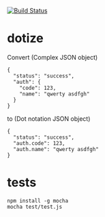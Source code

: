 [![Build Status](https://travis-ci.org/vardars/dotize.svg?branch=master)](https://travis-ci.org/vardars/dotize)

dotize
======

Convert (Complex JSON object)

    {
      "status": "success",
      "auth": {
        "code": 123,
        "name": "qwerty asdfgh"
      }
    }

to (Dot notation JSON object)

    {
      "status": "success",
      "auth.code": 123,
      "auth.name": "qwerty asdfgh"
    }

tests
=====

    npm install -g mocha
    mocha test/test.js
